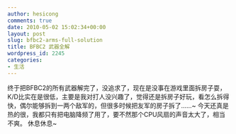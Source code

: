 ```yaml
---
author: hesicong
comments: true
date: 2010-05-02 15:02:34+00:00
layout: post
slug: bfbc2-arms-full-solution
title: BFBC2 武器全解
wordpress_id: 2245
categories:
- 生活
---
```


终于把BFBC2的所有武器解完了，没追求了，现在是没事在游戏里面拆房子耍，K/D比实在是很低，主要是我对打人没兴趣了，觉得还是拆房子好玩，看怎么拆得快，偶尔能够拆到一两个敌军的，但很多时候把友军的房子拆了……~
今天还真是热的很，我都只有把电脑降频了用了，要不然那个CPU风扇的声音太大了，相当不爽。
休息休息~
